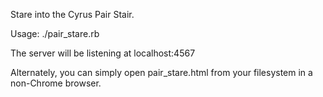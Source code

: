 Stare into the Cyrus Pair Stair.

Usage: ./pair_stare.rb

The server will be listening at localhost:4567

Alternately, you can simply open pair_stare.html from your filesystem in a non-Chrome browser.